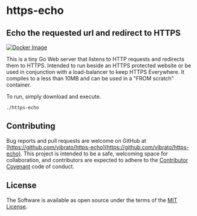# https-echo

## Echo the requested url and redirect to HTTPS

[![Docker Image](https://img.shields.io/badge/docker-vibrato%2Fhttps--echo-blue.svg)](https://hub.docker.com/r/vibrato/https-echo/)

This is a tiny Go Web server that listens to HTTP requests and redirects them to HTTPS. Intended to run beside an HTTPS protected website or be used in conjunction with a load-balancer to keep HTTPS Everywhere. It compiles to a less than 10MB and can be used in a "FROM scratch" container.

To run, simply download and execute.

    ./https-echo

## Contributing

Bug reports and pull requests are welcome on GitHub at [https://github.com/vibrato/https-echo](https://github.com/vibrato/https-echo). This project is intended to be a safe, welcoming space for collaboration, and contributors are expected to adhere to the [Contributor Covenant](http://contributor-covenant.org) code of conduct.

## License

The Software is available as open source under the terms of the [MIT License](http://opensource.org/licenses/MIT).
